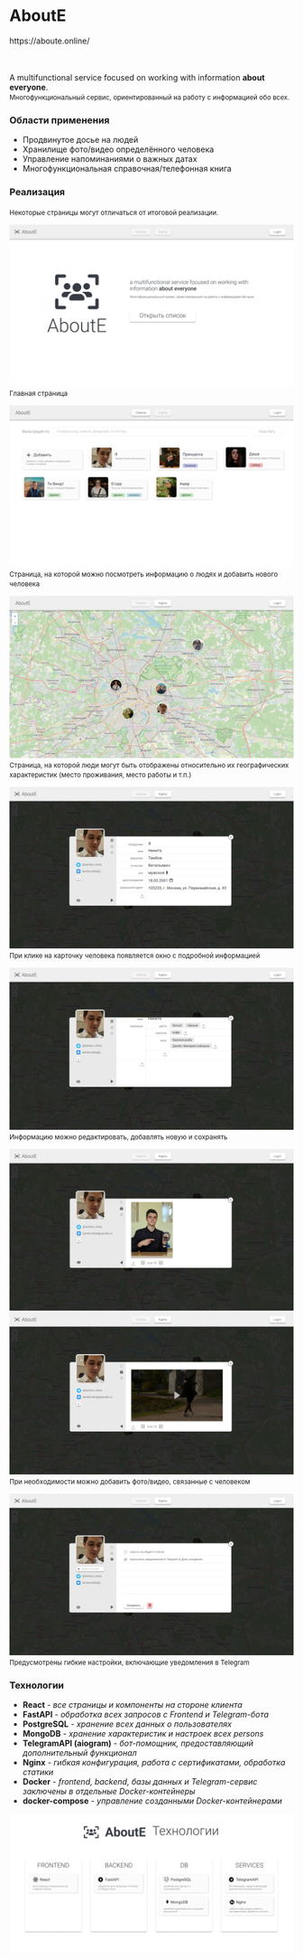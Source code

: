 <h1>AboutE</h1>
https://aboute.online/  

<br><br>
A multifunctional service focused on working with information **about everyone**.  
<small>Многофункциональный сервис, ориентированный на работу с информацией обо всех.</small>

### Области применения

- Продвинутое досье на людей
- Хранилище фото/видео определённого человека
- Управление напоминаниями о важных датах
- Многофункциональная справочная/телефонная книга

### Реализация
<small>Некоторые страницы могут отличаться от итоговой реализации.</small>

![Главная страница](./imgs/home_page.png)
<small>Главная страница</small>

![People List](./imgs/people_list_page.png)
<small>Страница, на которой можно посмотреть информацию о людях и добавить нового человека</small>

![People Map](./imgs/people_map_page.png)
<small>Страница, на которой люди могут быть отображены относительно их географических характеристик (место проживания, место работы и т.п.)</small>

![Person Info 1](./imgs/person_info_1.png)
<small>При клике на карточку человека появляется окно с подробной информацией</small>

![Person Info 2](./imgs/person_info_2.png)
<small>Информацию можно редактировать, добавлять новую и сохранять</small>

![Person Info 3](./imgs/person_info_3.png)
![Person Info 4](./imgs/person_info_4.png)
<small>При необходимости можно добавить фото/видео, связанные с человеком</small>

![Person Info 5](./imgs/person_info_5.png)
<small>Предусмотрены гибкие настройки, включающие уведомления в Telegram</small>

### Технологии

- **React** - *все страницы и компоненты на стороне клиента*
- **FastAPI** - *обработка всех запросов с Frontend и Telegram-бота*
- **PostgreSQL** - *хранение всех данных о пользователях*
- **MongoDB** - *хранение характеристик и настроек всех persons*
- **TelegramAPI (aiogram)** - *бот-помощник, предоставляющий дополнительный функционал*
- **Nginx** - *гибкая конфигурация, работа с сертификатами, обработка статики*
- **Docker** - *frontend, backend, базы данных и Telegram-сервис заключены в отдельные Docker-контейнеры*
- **docker-compose** - *управление созданными Docker-контейнерами*

![Технологии](./imgs/technologies.png)
